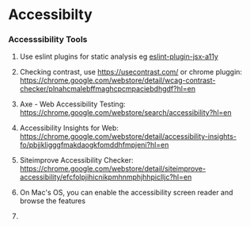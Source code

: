 # Accessibilty

### Accesssibility Tools

1. Use eslint plugins for static analysis eg [eslint-plugin-jsx-a11y](https://github.com/evcohen/eslint-plugin-jsx-a11y)

2. Checking contrast, use https://usecontrast.com/ or chrome pluggin: https://chrome.google.com/webstore/detail/wcag-contrast-checker/plnahcmalebffmaghcpcmpaciebdhgdf?hl=en

3. Axe - Web Accessibility Testing: https://chrome.google.com/webstore/search/accessibility?hl=en

4. Accessibility Insights for Web: https://chrome.google.com/webstore/detail/accessibility-insights-fo/pbjjkligggfmakdaogkfomddhfmpjeni?hl=en

5. Siteimprove Accessibility Checker: https://chrome.google.com/webstore/detail/siteimprove-accessibility/efcfolpjihicnikpmhnmphjhhpiclljc?hl=en

6. On Mac's OS, you can enable the accessibility screen reader and browse the features

7. 


